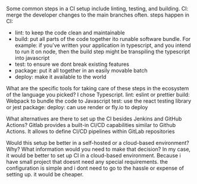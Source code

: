Some common steps in a CI setup include linting, testing, and building. 
CI: merge the developer changes to the main branches often.
steps happen in CI:
- lint: to keep the code clean and maintainable
- build: put all parts of the code together ito runable software bundle. For example: if you've written your application in typescript, and you intend to run it on node, then the build step  might be transpiling the typescript into javascript
- test: to ensure we dont break existing features
- package: put it all together in an easily movable batch
- deploy: make it available to the world


What are the specific tools for taking care of these steps in the ecosystem of the language you picked? 
I chose Typescript.
lint: eslint or prettier
build: Webpack to bundle the code to Javascript
test: use the react testing library or jest
package: 
deploy: can use render or fly.io to deploy


What alternatives are there to set up the CI besides Jenkins and GitHub Actions? 
Gitlab provides a built-in CI/CD capabilities similar to Github Actions. It allows to define CI/CD pipelines within GitLab repositories

Would this setup be better in a self-hosted or a cloud-based environment? Why? What information would you need to make that decision?
In my case, it would be better to set up CI in a cloud-based environment. Because i have small project that doesnt need any special requirements. the configuration is simple and i dont need to go to the hassle or expense of setting  up. it would be cheaper. 